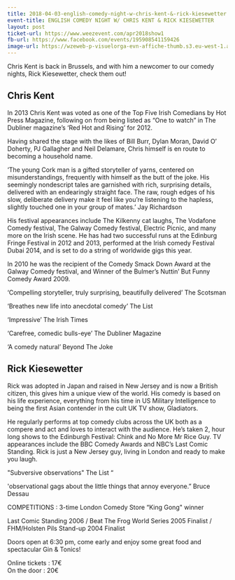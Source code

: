 ```yaml
---
title: 2018-04-03-english-comedy-night-w-chris-kent-&-rick-kiesewetter
event-title: ENGLISH COMEDY NIGHT W/ CHRIS KENT & RICK KIESEWETTER
layout: post
ticket-url: https://www.weezevent.com/apr2018show1
fb-url: https://www.facebook.com/events/195908541159426
image-url: https://wzeweb-p-visuelorga-evn-affiche-thumb.s3.eu-west-1.amazonaws.com/affiche_321261.thumb53700.1519209228.jpg
---
```

Chris Kent is back in Brussels, and with him a newcomer to our comedy nights, Rick Kiesewetter, check them out!

## Chris Kent

In 2013 Chris Kent was voted as one of the Top Five Irish Comedians by Hot Press Magazine, following on from being listed as “One to watch” in The Dubliner magazine’s ‘Red Hot and Rising’ for 2012.

Having shared the stage with the likes of Bill Burr, Dylan Moran, David O’ Doherty, PJ Gallagher and Neil Delamare, Chris himself is en route to becoming a household name.

‘The young Cork man is a gifted storyteller of yarns, centered on misunderstandings, frequently with himself as the butt of the joke. His seemingly nondescript tales are garnished with rich, surprising details, delivered with an endearingly straight face. The raw, rough edges of his slow, deliberate delivery make it feel like you’re listening to the hapless, slightly touched one in your group of mates.’ Jay Richardson

His festival appearances include The Kilkenny cat laughs, The Vodafone Comedy festival, The Galway Comedy festival, Electric Picnic, and many more on the Irish scene. He has had two successful runs at the Edinburg Fringe Festival in 2012 and 2013, performed at the Irish comedy Festival Dubai 2014, and is set to do a string of worldwide gigs this year.

In 2010 he was the recipient of the Comedy Smack Down Award at the Galway Comedy festival, and Winner of the Bulmer’s Nuttin’ But Funny Comedy Award 2009.

‘Compelling storyteller, truly surprising, beautifully delivered’ The Scotsman

‘Breathes new life into anecdotal comedy’ The List

‘Impressive’ The Irish Times

‘Carefree, comedic bulls-eye’ The Dubliner Magazine

‘A comedy natural’ Beyond The Joke

## Rick Kiesewetter

Rick was adopted in Japan and raised in New Jersey and is now a British citizen, this gives him a unique view of the world. His comedy is based on his life experience, everything from his time in US Military Intelligence to being the first Asian contender in the cult UK TV show, Gladiators.

He regularly performs at top comedy clubs across the UK both as a compere and act and loves to interact with the audience. He’s taken 2, hour long shows to the Edinburgh Festival: Chink and No More Mr Rice Guy. TV appearances include the BBC Comedy Awards and NBC’s Last Comic Standing. Rick is just a New Jersey guy, living in London and ready to make you laugh.

"Subversive observations" The List “

'observational gags about the little things that annoy everyone.” Bruce Dessau

COMPETITIONS : 3-time London Comedy Store “King Gong" winner

Last Comic Standing 2006 / Beat The Frog World Series 2005 Finalist / FHM/Holsten Pils Stand-up 2004 Finalist

Doors open at 6:30 pm, come early and enjoy some great food and spectacular Gin & Tonics!

Online tickets : 17€  
On the door : 20€